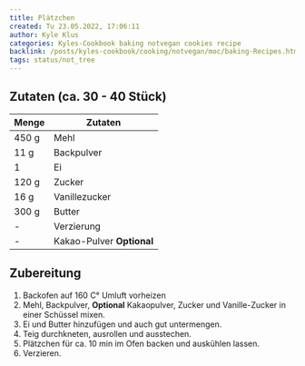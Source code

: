 ```yaml
---
title: Plätzchen
created: Tu 23.05.2022, 17:06:11
author: Kyle Klus
categories: Kyles-Cookbook baking notvegan cookies recipe
backlink: /posts/kyles-cookbook/cooking/notvegan/moc/baking-Recipes.html
tags: status/not_tree
---
```


## Zutaten (ca. 30 - 40 Stück)

| Menge            | Zutaten                   |
| ---------------- | ------------------------- |
| 450 g             | Mehl                      |
| 11 g              | Backpulver                |
| 1                | Ei                        |
| 120 g             | Zucker                    |
| 16 g              | Vanillezucker             |
| 300 g             | Butter                    |
| -                | Verzierung                |
| -                | Kakao-Pulver **Optional** |

## Zubereitung

1. Backofen auf 160 C° Umluft vorheizen
2. Mehl, Backpulver, **Optional** Kakaopulver, Zucker und Vanille-Zucker in einer Schüssel mixen.
3. Ei und Butter hinzufügen und auch gut untermengen.
4. Teig durchkneten, ausrollen und ausstechen.
5. Plätzchen für ca. 10 min im Ofen backen und auskühlen lassen.
6. Verzieren.
